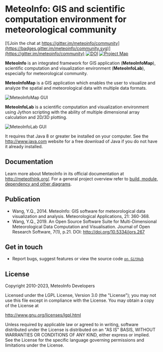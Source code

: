 MeteoInfo: GIS and scientific computation environment for meteorological community
==================================================================================

[![Join the chat at https://gitter.im/meteoinfo/community](https://badges.gitter.im/meteoinfo/community.svg)](https://gitter.im/meteoinfo/community)
[![DOI](https://zenodo.org/badge/172686439.svg)](https://zenodo.org/badge/latestdoi/172686439)
[![Project Map](https://sourcespy.com/shield.svg)](https://sourcespy.com/github/meteoinfometeoinfo/)

**MeteoInfo** is an integrated framework for GIS application (**MeteoInfoMap**), scientific computation and 
visualization environment (**MeteoInfoLab**), especially for meteorological community.

**MeteoInfoMap** is a GIS application which enables the user to visualize and analyze
the spatial and meteorological data with multiple data formats.

![MeteoInfoMap GUI](images/MeteoInfoMap.PNG)
  
**MeteoInfoLab** is a scientific computation and visualization environment using Jython scripting with the 
ability of multiple dimensional array calculation and 2D/3D plotting.

![MeteoInfoLab GUI](images/MeteoInfoLab.PNG)

It requires that Java 8 or greater be installed on your computer. See the
http://www.java.com website for a free download of Java if you do not have it
already installed.

Documentation
-------------

Learn more about MeteoInfo in its official documentation at http://meteothink.org/. For a general project overview refer to [build, module, dependency and other diagrams](https://sourcespy.com/github/meteoinfometeoinfo/).

Publication
-----------

- Wang, Y.Q., 2014. MeteoInfo: GIS software for meteorological data visualization and analysis. Meteorological Applications, 21: 360-368.
- Wang, Y.Q., 2019. An Open Source Software Suite for Multi-Dimensional Meteorological Data Computation and Visualisation. Journal of Open Research Software, 7(1), p.21. DOI: http://doi.org/10.5334/jors.267

Get in touch
------------

- Report bugs, suggest features or view the source code [`on GitHub`](http://github.com/meteoinfo/MeteoInfo)

License
-------

Copyright 2010-2023, MeteoInfo Developers

Licensed under the LGPL License, Version 3.0 (the "License");
you may not use this file except in compliance with the License.
You may obtain a copy of the License at

  http://www.gnu.org/licenses/lgpl.html

Unless required by applicable law or agreed to in writing, software
distributed under the License is distributed on an "AS IS" BASIS,
WITHOUT WARRANTIES OR CONDITIONS OF ANY KIND, either express or implied.
See the License for the specific language governing permissions and
limitations under the License.
